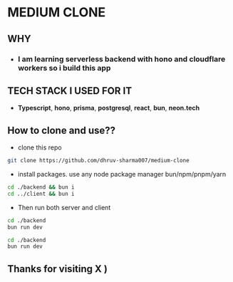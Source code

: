 # MEDIUM CLONE 

## WHY
- ### I am learning serverless backend with hono and cloudflare workers so i build this app 

## TECH STACK I USED FOR IT 
- **Typescript**, **hono**, **prisma**, **postgresql**, **react**, **bun**, **neon.tech**



## How to clone and use??

- clone this repo 

```bash
git clone https://github.com/dhruv-sharma007/medium-clone

```

- install packages. use any node package manager bun/npm/pnpm/yarn

```bash
cd ./backend && bun i 
cd ../client && bun i
```

- Then run both server and client

```bash
cd ./backend
bun run dev
```

```bash
cd ./backend
bun run dev
```

## Thanks for visiting X )